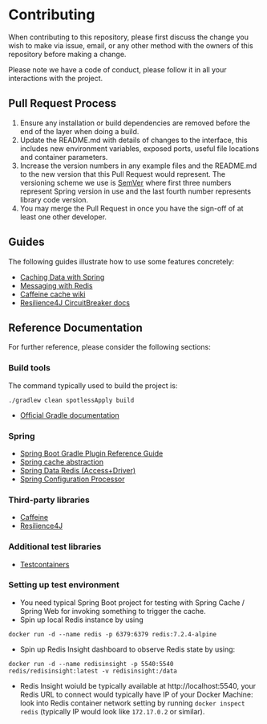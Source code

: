 # Contributing

When contributing to this repository, please first discuss the change you wish to make via issue,
email, or any other method with the owners of this repository before making a change.

Please note we have a code of conduct, please follow it in all your interactions with the project.

## Pull Request Process

1. Ensure any installation or build dependencies are removed before the end of the layer when doing a
   build.
2. Update the README.md with details of changes to the interface, this includes new environment
   variables, exposed ports, useful file locations and container parameters.
3. Increase the version numbers in any example files and the README.md to the new version that this
   Pull Request would represent. The versioning scheme we use is [SemVer](http://semver.org/) where first
   three numbers represent Spring version in use and the last fourth number represents library code version.
5. You may merge the Pull Request in once you have the sign-off of at least one other developer.

## Guides

The following guides illustrate how to use some features concretely:

* [Caching Data with Spring](https://spring.io/guides/gs/caching/)
* [Messaging with Redis](https://spring.io/guides/gs/messaging-redis/)
* [Caffeine cache wiki](https://github.com/ben-manes/caffeine/wiki)
* [Resilience4J CircuitBreaker docs](https://resilience4j.readme.io/docs/circuitbreaker)

## Reference Documentation

For further reference, please consider the following sections:

### Build tools

The command typically used to build the project is:

```shell
./gradlew clean spotlessApply build
```

* [Official Gradle documentation](https://docs.gradle.org)

### Spring

* [Spring Boot Gradle Plugin Reference Guide](https://docs.spring.io/spring-boot/docs/2.5.3/gradle-plugin/reference/html/)
* [Spring cache abstraction](https://docs.spring.io/spring-boot/docs/2.5.3/reference/htmlsingle/#boot-features-caching)
* [Spring Data Redis (Access+Driver)](https://docs.spring.io/spring-boot/docs/2.5.3/reference/htmlsingle/#boot-features-redis)
* [Spring Configuration Processor](https://docs.spring.io/spring-boot/docs/2.5.3/reference/htmlsingle/#configuration-metadata-annotation-processor)

### Third-party libraries

* [Caffeine](https://github.com/ben-manes/caffeine)
* [Resilience4J](https://resilience4j.readme.io/docs/getting-started)

### Additional test libraries

* [Testcontainers](https://www.testcontainers.org/)

### Setting up test environment

- You need typical Spring Boot project for testing with Spring Cache / Spring Web for invoking something to trigger the cache.
- Spin up local Redis instance by using
```shell
docker run -d --name redis -p 6379:6379 redis:7.2.4-alpine
```
- Spin up Redis Insight dashboard to observe Redis state by using:
```shell
docker run -d --name redisinsight -p 5540:5540 redis/redisinsight:latest -v redisinsight:/data
```
- Redis Insight woiuld be typically available at http://localhost:5540, your Redis URL to connect would typically have IP of your Docker Machine: look into Redis container network setting by running `docker inspect redis` (typically IP would look like `172.17.0.2` or similar).
